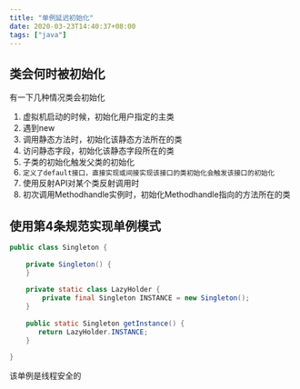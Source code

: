 ```yaml
---
title: "单例延迟初始化"
date: 2020-03-23T14:40:37+08:00
tags: ["java"]
---
```

## 类会何时被初始化
有一下几种情况类会初始化
1. 虚拟机启动的时候，初始化用户指定的主类
2. 遇到new
3. 调用静态方法时，初始化该静态方法所在的类
4. 访问静态字段，初始化该静态字段所在的类
5. 子类的初始化触发父类的初始化
6. `定义了default接口，直接实现或间接实现该接口的类初始化会触发该接口的初始化`
7. 使用反射API对某个类反射调用时
8. 初次调用Methodhandle实例时，初始化Methodhandle指向的方法所在的类

## 使用第4条规范实现单例模式
```java
public class Singleton {
    
    private Singleton() {
    }
    
    private static class LazyHolder {
        private final Singleton INSTANCE = new Singleton();
    }
    
    public static Singleton getInstance() {
       return LazyHolder.INSTANCE; 
    }
    
}
```
该单例是线程安全的
